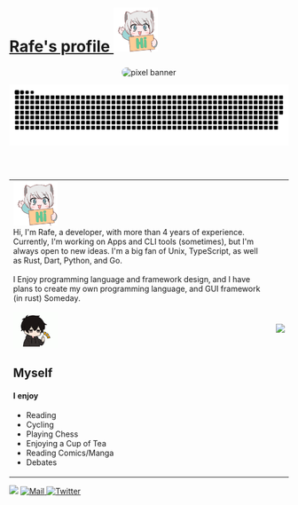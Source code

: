 <h1>
<a href="https://rafe-esin.com">
 Rafe's profile <img width="80" src="./assets/anime-hi.gif" />
</a>
</h1>
<div>
  <p align="center">

  <img align="center" src="https://rafe-esin.vercel.app/opengraph-image?4c74f908ef0f7a35" alt="pixel banner" style="border-radius: 0.5rem;"/>
  </p>

<p align="center">
    <img align="center" src="./github-snake-dark.svg" />
  </p>

<br />
<br />
  <table>
    <tr>
      <td>
      <div valign="top">
<div>
          <img width="80" src="./assets/anime-hi.gif" />
        </div>
Hi, I'm Rafe, a developer, with more than 4 years of experience. Currently, I'm working on Apps and CLI tools (sometimes), but I'm always open to new ideas. I'm a big fan of Unix, TypeScript, as well as Rust, Dart, Python, and Go.
<br />
        <br />
I Enjoy programming language and framework design, and I have plans to create my own programming language, and GUI framework (in rust) Someday.
 <br />
 <div>
 <br />
 <div>
<img width="80" src="./assets/anime-boy.gif" />

<H2>Myself</H2>
</div>
<h4>I enjoy </h4>
<ul>
    <li>Reading</li>
    <li>Cycling</li>
    <li>Playing Chess</li>
    <li>Enjoying a Cup of Tea</li>
    <li>Reading Comics/Manga</li>
    <li>Debates</li>
</ul>
</div>
      </td>
      <td>
<img align="right" src="./assets/avatar_whole_body.png" />
      </td>
    </tr>
  </table>

<img src="https://komarev.com/ghpvc/?username=EsinShadrach&color=brightgreen" />
<a href="mailto:esinshadrachrafe@gmail.com"><img src="https://img.shields.io/badge/-Rafe✨-ff69b4?style=flat&logo=Gmail&logoColor=white" alt="Mail" />
</a>
  <a href="https://twitter.com/rafeesin"><img src="https://img.shields.io/badge/-rafe_esin-black?style=flat&logo=Twitter&logoColor=white"  alt="Twitter"/>
  
  </a>

</div>
